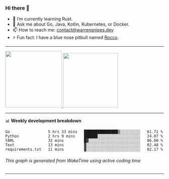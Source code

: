 ### Hi there 👋

- 🌱 I’m currently learning Rust.
- 💬 Ask me about Go, Java, Kotlin, Kubernetes, or Docker.
- 📫 How to reach me: contact@warrensnipes.dev
- ⚡ Fun fact: I have a blue nose pitbull named [Rocco](https://i.imgur.com/iLsSCKu.jpg).

-------


<a href="https://github.com/LockedThread/LockedThread">
  <img height="180em" src="https://github-readme-stats.vercel.app/api?username=LockedThread&theme=transparent&bg_color=00000000&show_icons=true&count_private=true" />
  <img height="174em" src="https://github-readme-stats.vercel.app/api/top-langs?username=LockedThread&theme=transparent&layout=compact&hide_progress=true&bg_color=00000000" />
  </a>

-------

📊 **Weekly development breakdown**
<!--START_SECTION:waka-->

```text
Go                 5 hrs 33 mins   ███████████████▒░░░░░░░░░   61.71 %
Python             2 hrs 9 mins    ██████░░░░░░░░░░░░░░░░░░░   24.07 %
YAML               32 mins         █▓░░░░░░░░░░░░░░░░░░░░░░░   06.00 %
Text               13 mins         ▓░░░░░░░░░░░░░░░░░░░░░░░░   02.48 %
requirements.txt   11 mins         ▓░░░░░░░░░░░░░░░░░░░░░░░░   02.17 %
```

<!--END_SECTION:waka-->
###### *This graph is generated from WakeTime using active coding time*
-------
